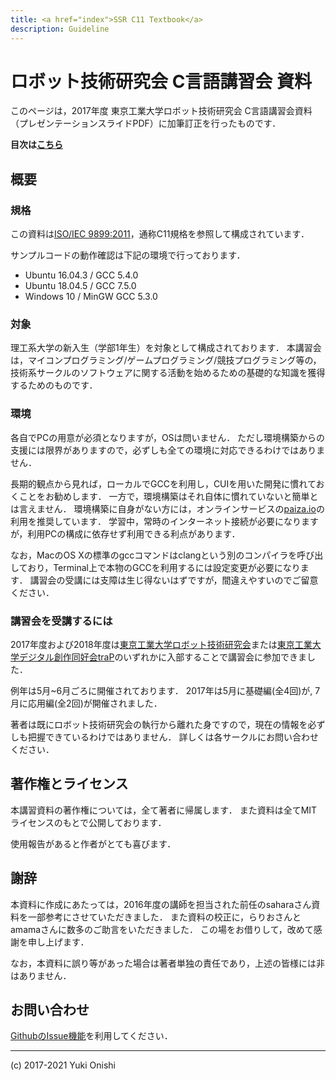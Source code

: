 ```yaml
---
title: <a href="index">SSR C11 Textbook</a>
description: Guideline
---
```



# ロボット技術研究会 C言語講習会 資料

このページは，2017年度 東京工業大学ロボット技術研究会 C言語講習会資料（プレゼンテーションスライドPDF）に加筆訂正を行ったものです．

 **目次は[こちら](./toc)**

## 概要

### 規格
この資料は[ISO/IEC 9899:2011](https://www.iso.org/standard/57853.html)，通称C11規格を参照して構成されています．

サンプルコードの動作確認は下記の環境で行っております．

* Ubuntu 16.04.3 / GCC 5.4.0
* Ubuntu 18.04.5 / GCC 7.5.0
* Windows 10 / MinGW GCC 5.3.0

### 対象

理工系大学の新入生（学部1年生）を対象として構成されております．
本講習会は，マイコンプログラミング/ゲームプログラミング/競技プログラミング等の，技術系サークルのソフトウェアに関する活動を始めるための基礎的な知識を獲得するためのものです．

### 環境

各自でPCの用意が必須となりますが，OSは問いません．
ただし環境構築からの支援には限界がありますので，必ずしも全ての環境に対応できるわけではありません．

長期的観点から見れば，ローカルでGCCを利用し，CUIを用いた開発に慣れておくことをお勧めします．
一方で，環境構築はそれ自体に慣れていないと簡単とは言えません．
環境構築に自身がない方には，オンラインサービスの[paiza.io](https://paiza.io/)の利用を推奨しています．
学習中，常時のインターネット接続が必要になりますが，利用PCの構成に依存せず利用できる利点があります．

なお，MacのOS Xの標準のgccコマンドはclangという別のコンパイラを呼び出しており，Terminal上で本物のGCCを利用するには設定変更が必要になります．
講習会の受講には支障は生じ得ないはずですが，間違えやすいのでご留意ください．

### 講習会を受講するには

2017年度および2018年度は[東京工業大学ロボット技術研究会](https://www.rogiken.org/)または[東京工業大学デジタル創作同好会traP](https://trap.jp/)のいずれかに入部することで講習会に参加できました．

例年は5月~6月ごろに開催されております．
2017年は5月に基礎編(全4回)が, 7月に応用編(全2回)が開催されました．

著者は既にロボット技術研究会の執行から離れた身ですので，現在の情報を必ずしも把握できているわけではありません．
詳しくは各サークルにお問い合わせください．

## 著作権とライセンス

本講習資料の著作権については，全て著者に帰属します．
また資料は全てMITライセンスのもとで公開しております．

使用報告があると作者がとても喜びます．

## 謝辞

本資料に作成にあたっては，2016年度の講師を担当された前任のsaharaさん資料を一部参考にさせていただきました．
また資料の校正に，らりおさんとamamaさんに数多のご助言をいただきました．
この場をお借りして，改めて感謝を申し上げます．

なお，本資料に誤り等があった場合は著者単独の責任であり，上述の皆様には非はありません．

## お問い合わせ

[GithubのIssue機能](https://github.com/ssr-yuki/ssr-c11lecture/issues)を利用してください．

- - - 
(c) 2017-2021 Yuki Onishi
